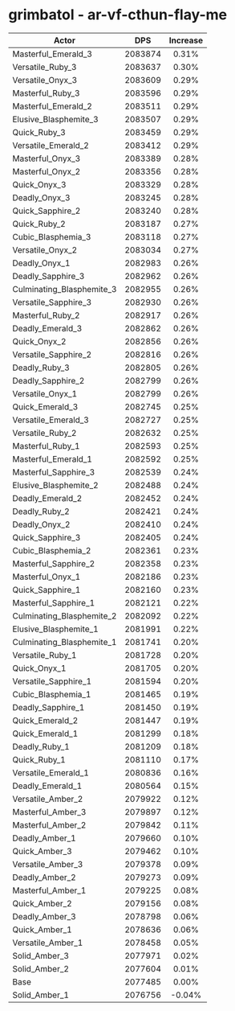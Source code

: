# grimbatol - ar-vf-cthun-flay-me
| Actor | DPS | Increase |
|---|:---:|:---:|
|Masterful_Emerald_3|2083874|0.31%|
|Versatile_Ruby_3|2083637|0.30%|
|Versatile_Onyx_3|2083609|0.29%|
|Masterful_Ruby_3|2083596|0.29%|
|Masterful_Emerald_2|2083511|0.29%|
|Elusive_Blasphemite_3|2083507|0.29%|
|Quick_Ruby_3|2083459|0.29%|
|Versatile_Emerald_2|2083412|0.29%|
|Masterful_Onyx_3|2083389|0.28%|
|Masterful_Onyx_2|2083356|0.28%|
|Quick_Onyx_3|2083329|0.28%|
|Deadly_Onyx_3|2083245|0.28%|
|Quick_Sapphire_2|2083240|0.28%|
|Quick_Ruby_2|2083187|0.27%|
|Cubic_Blasphemia_3|2083118|0.27%|
|Versatile_Onyx_2|2083034|0.27%|
|Deadly_Onyx_1|2082983|0.26%|
|Deadly_Sapphire_3|2082962|0.26%|
|Culminating_Blasphemite_3|2082955|0.26%|
|Versatile_Sapphire_3|2082930|0.26%|
|Masterful_Ruby_2|2082917|0.26%|
|Deadly_Emerald_3|2082862|0.26%|
|Quick_Onyx_2|2082856|0.26%|
|Versatile_Sapphire_2|2082816|0.26%|
|Deadly_Ruby_3|2082805|0.26%|
|Deadly_Sapphire_2|2082799|0.26%|
|Versatile_Onyx_1|2082799|0.26%|
|Quick_Emerald_3|2082745|0.25%|
|Versatile_Emerald_3|2082727|0.25%|
|Versatile_Ruby_2|2082632|0.25%|
|Masterful_Ruby_1|2082593|0.25%|
|Masterful_Emerald_1|2082592|0.25%|
|Masterful_Sapphire_3|2082539|0.24%|
|Elusive_Blasphemite_2|2082488|0.24%|
|Deadly_Emerald_2|2082452|0.24%|
|Deadly_Ruby_2|2082421|0.24%|
|Deadly_Onyx_2|2082410|0.24%|
|Quick_Sapphire_3|2082405|0.24%|
|Cubic_Blasphemia_2|2082361|0.23%|
|Masterful_Sapphire_2|2082358|0.23%|
|Masterful_Onyx_1|2082186|0.23%|
|Quick_Sapphire_1|2082160|0.23%|
|Masterful_Sapphire_1|2082121|0.22%|
|Culminating_Blasphemite_2|2082092|0.22%|
|Elusive_Blasphemite_1|2081991|0.22%|
|Culminating_Blasphemite_1|2081741|0.20%|
|Versatile_Ruby_1|2081728|0.20%|
|Quick_Onyx_1|2081705|0.20%|
|Versatile_Sapphire_1|2081594|0.20%|
|Cubic_Blasphemia_1|2081465|0.19%|
|Deadly_Sapphire_1|2081450|0.19%|
|Quick_Emerald_2|2081447|0.19%|
|Quick_Emerald_1|2081299|0.18%|
|Deadly_Ruby_1|2081209|0.18%|
|Quick_Ruby_1|2081110|0.17%|
|Versatile_Emerald_1|2080836|0.16%|
|Deadly_Emerald_1|2080564|0.15%|
|Versatile_Amber_2|2079922|0.12%|
|Masterful_Amber_3|2079897|0.12%|
|Masterful_Amber_2|2079842|0.11%|
|Deadly_Amber_1|2079660|0.10%|
|Quick_Amber_3|2079462|0.10%|
|Versatile_Amber_3|2079378|0.09%|
|Deadly_Amber_2|2079273|0.09%|
|Masterful_Amber_1|2079225|0.08%|
|Quick_Amber_2|2079156|0.08%|
|Deadly_Amber_3|2078798|0.06%|
|Quick_Amber_1|2078636|0.06%|
|Versatile_Amber_1|2078458|0.05%|
|Solid_Amber_3|2077971|0.02%|
|Solid_Amber_2|2077604|0.01%|
|Base|2077485|0.00%|
|Solid_Amber_1|2076756|-0.04%|
